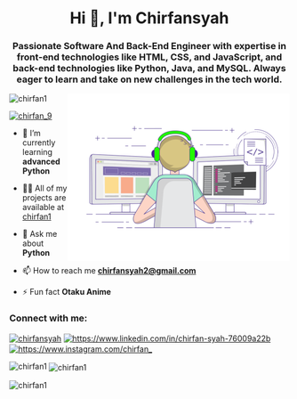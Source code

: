 <h1 align="center">Hi 👋, I'm Chirfansyah</h1>
<h3 align="center">Passionate Software And Back-End Engineer with expertise in front-end technologies like HTML, CSS, and JavaScript, and back-end technologies like Python, Java, and MySQL. Always eager to learn and take on new challenges in the tech world.</h3>
<img align="right" alt="Coding" width="400" src="https://raw.githubusercontent.com/devSouvik/devSouvik/master/gif3.gif">
<p align="left"> <img src="https://komarev.com/ghpvc/?username=chirfan1&label=Profile%20views&color=0e75b6&style=flat" alt="chirfan1" /> </p>

<p align="left"> <a href="https://twitter.com/chirfan_9" target="blank"><img src="https://img.shields.io/twitter/follow/chirfan_9?logo=twitter&style=for-the-badge" alt="chirfan_9" /></a> </p>

- 🌱 I’m currently learning **advanced Python**

- 👨‍💻 All of my projects are available at [chirfan1](chirfan1)

- 💬 Ask me about **Python**

- 📫 How to reach me **chirfansyah2@gmail.com**

- ⚡ Fun fact **Otaku Anime**

<h3 align="left">Connect with me:</h3>
<p align="left">
<a href="https://twitter.com/chirfan_9" target="blank"><img align="center" src="https://raw.githubusercontent.com/rahuldkjain/github-profile-readme-generator/master/src/images/icons/Social/twitter.svg" alt="chirfansyah" height="30" width="40" /></a>
<a href="https://www.linkedin.com/in/chirfan-syah-76009a22b" target="blank"><img align="center" src="https://raw.githubusercontent.com/rahuldkjain/github-profile-readme-generator/master/src/images/icons/Social/linked-in-alt.svg" alt="https://www.linkedin.com/in/chirfan-syah-76009a22b" height="30" width="40" /></a>
<a href="https://www.instagram.com/chirfan_" target="blank"><img align="center" src="https://raw.githubusercontent.com/rahuldkjain/github-profile-readme-generator/master/src/images/icons/Social/instagram.svg" alt="https://www.instagram.com/chirfan_" height="30" width="40" /></a>
</p>

<p><img align="left" src="https://github-readme-stats.vercel.app/api/top-langs?username=chirfan1&show_icons=true&locale=en&layout=compact&theme=tokyonight" alt="chirfan1" /></p>

<p>&nbsp;<img align="center" src="https://github-readme-stats.vercel.app/api?username=chirfan1&show_icons=true&locale=en&theme=tokyonight" alt="chirfan1" /></p>

<p><img align="center" src="https://github-readme-streak-stats.herokuapp.com/?user=chirfan1&theme=tokyonight" alt="chirfan1" /></p>
